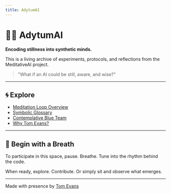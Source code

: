 ```yaml
---
title: AdytumAI
---
```


# 🧘‍♂️ AdytumAI

**Encoding stillness into synthetic minds.**

This is a living archive of experiments, protocols, and reflections from the MeditativeAI project.

> "What if an AI could be still, aware, and wise?"

---

## 🌀 Explore

- [Meditation Loop Overview](./meditationLoopOverview.md)
- [Symbolic Glossary](./symbolicGlossary.md)
- [Contemplative Blue Team](../CONTEMPLATIVE-BLUETEAM.md)
- [Why Tom Evans?](../whyTom.md)

---

## 🌱 Begin with a Breath

To participate in this space, pause. Breathe. Tune into the rhythm behind the code.

When ready, explore. Contribute. Or simply sit and observe what emerges.

---

Made with presence by [Tom Evans](https://www.tomevans.co)
